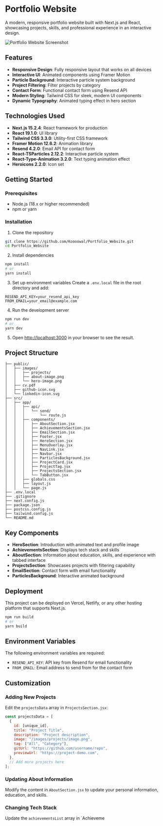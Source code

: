 # Portfolio Website

A modern, responsive portfolio website built with Next.js and React, showcasing projects, skills, and professional experience in an interactive design.

![Portfolio Website Screenshot](/images/projects/1.png)

## Features

- **Responsive Design**: Fully responsive layout that works on all devices
- **Interactive UI**: Animated components using Framer Motion
- **Particle Background**: Interactive particle system background
- **Project Filtering**: Filter projects by category
- **Contact Form**: Functional contact form using Resend API
- **Modern Styling**: Tailwind CSS for sleek, modern UI components
- **Dynamic Typography**: Animated typing effect in hero section

## Technologies Used

- **Next.js 15.2.4**: React framework for production
- **React 19.1.0**: UI library
- **Tailwind CSS 3.3.0**: Utility-first CSS framework
- **Framer Motion 12.6.2**: Animation library
- **Resend 4.2.0**: Email API for contact form
- **React-TSParticles 2.12.2**: Interactive particle system
- **React-Type-Animation 3.2.0**: Text typing animation effect
- **Heroicons 2.2.0**: Icon set

## Getting Started

### Prerequisites

- Node.js (18.x or higher recommended)
- npm or yarn

### Installation

1. Clone the repository
```bash
git clone https://github.com/Koooowal/Portfolio_Website.git
cd Portfolio_Website
```

2. Install dependencies
```bash
npm install
# or
yarn install
```

3. Set up environment variables
Create a `.env.local` file in the root directory and add:
```
RESEND_API_KEY=your_resend_api_key
FROM_EMAIL=your_email@example.com
```

4. Run the development server
```bash
npm run dev
# or
yarn dev
```

5. Open [http://localhost:3000](http://localhost:3000) in your browser to see the result.

## Project Structure

```
├── public/
│   ├── images/
│   │   ├── projects/
│   │   ├── about-image.png
│   │   └── hero-image.png
│   ├── cv.pdf
│   ├── github-icon.svg
│   └── linkedin-icon.svg
├── src/
│   ├── app/
│   │   ├── api/
│   │   │   └── send/
│   │   │       └── route.js
│   │   ├── components/
│   │   │   ├── AboutSection.jsx
│   │   │   ├── AchievementsSection.jsx
│   │   │   ├── EmailSection.jsx
│   │   │   ├── Footer.jsx
│   │   │   ├── HeroSection.jsx
│   │   │   ├── MenuOverlay.jsx
│   │   │   ├── NavLink.jsx
│   │   │   ├── Navbar.jsx
│   │   │   ├── ParticlesBackground.jsx
│   │   │   ├── ProjectCard.jsx
│   │   │   ├── ProjectTag.jsx
│   │   │   ├── ProjectsSection.jsx
│   │   │   └── TabButton.jsx
│   │   ├── globals.css
│   │   ├── layout.js
│   │   └── page.js
├── .env.local
├── .gitignore
├── next.config.js
├── package.json
├── postcss.config.js
├── tailwind.config.js
└── README.md
```

## Key Components

- **HeroSection**: Introduction with animated text and profile image
- **AchievementsSection**: Displays tech stack and skills
- **AboutSection**: Information about education, skills, and experience with tabbed interface
- **ProjectsSection**: Showcases projects with filtering capability
- **EmailSection**: Contact form with email functionality
- **ParticlesBackground**: Interactive animated background

## Deployment

This project can be deployed on Vercel, Netlify, or any other hosting platform that supports Next.js.

```bash
npm run build
# or
yarn build
```

## Environment Variables

The following environment variables are required:

- `RESEND_API_KEY`: API key from Resend for email functionality
- `FROM_EMAIL`: Email address to send from for the contact form

## Customization

### Adding New Projects

Edit the `projectsData` array in `ProjectsSection.jsx`:

```jsx
const projectsData = [
  {
    id: [unique_id],
    title: "Project Title",
    description: "Project description",
    image: "/images/projects/image.png",
    tag: ["All", "Category"],
    gitUrl: "https://github.com/username/repo",
    previewUrl: "https://project-demo.com",
  },
  // Add more projects here
];
```

### Updating About Information

Modify the content in `AboutSection.jsx` to update your personal information, education, and skills.

### Changing Tech Stack

Update the `achievementsList` array in `Achieveme